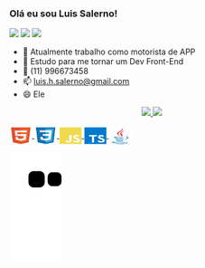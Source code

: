 ### Olá eu sou Luis Salerno!

<div> 
  <a href="https://www.instagram.com/luis_salerno/" target="_blank"><img src="https://img.shields.io/badge/-Instagram-%23E4405F?style=for-the-badge&logo=instagram&logoColor=white" target="_blank"></a>
  <a href = "mailto:luis.h.salerno@gmail.com"><img src="https://img.shields.io/badge/-Gmail-%23333?style=for-the-badge&logo=gmail&logoColor=white" target="_blank"></a>
  <a href="https://www.linkedin.com/in/luis-salerno-971654b3/" target="_blank"><img src="https://img.shields.io/badge/-LinkedIn-%230077B5?style=for-the-badge&logo=linkedin&logoColor=white" target="_blank"></a> 
</div>

- 🔭 Atualmente trabalho como motorista de APP
- 🌱 Estudo para me tornar um Dev Front-End
- 💬 (11) 996673458
- 📫 luis.h.salerno@gmail.com
- 😄 Ele


<div align="center">
  <a href="https://github.com/LhSalerno">
  <img height="180em" src="https://github-readme-stats.vercel.app/api?username=LhSalerno&show_icons=true&theme=dracula&include_all_commits=true&count_private=true"/>
  <img height="180em" src="https://github-readme-stats.vercel.app/api/top-langs/?username=Lhsalerno&layout=compact&langs_count=7&theme=dracula"/>
</div>

<div style="display: inline_block"><br>
  <img align="center" alt="Luis-HTML" height="30" width="40" src="https://raw.githubusercontent.com/devicons/devicon/master/icons/html5/html5-original.svg">
  <img align="center" alt="Luis-CSS" height="30" width="40" src="https://raw.githubusercontent.com/devicons/devicon/master/icons/css3/css3-original.svg">
  <img align="center" alt="Luis-Js" height="30" width="40" src="https://raw.githubusercontent.com/devicons/devicon/master/icons/javascript/javascript-plain.svg">
  <img align="center" alt="Luis-Ts" height="30" width="40" src="https://raw.githubusercontent.com/devicons/devicon/master/icons/typescript/typescript-plain.svg">
  <img align="center" alt="Luis-Java" height="30" width="40" src="https://raw.githubusercontent.com/devicons/devicon/master/icons/java/java-original.svg">

![Snake animation](https://github.com/LhSalerno/LhSalerno/blob/output/github-contribution-grid-snake.svg)

</div>


